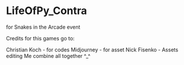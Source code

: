 # LifeOfPy_Contra
for Snakes in the Arcade event

Credits for this games go to:

Christian Koch - for codes
Midjourney - for asset
Nick Fisenko - Assets editing 
Me combine all together ^_^


